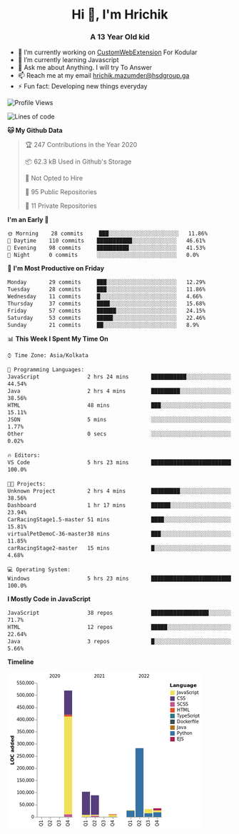 <h1 align="center">Hi 👋, I'm Hrichik</h1>
<h3 align="center">A 13 Year Old kid</h3>


- 🔭 I’m currently working on [CustomWebExtension](https://github.com/hrichiksite/CustomWebExtension) For Kodular
- 🌱 I’m currently learning Javascript
- 💬 Ask me about Anything. I will try To Answer
- 📫 Reach me at my email hrichik.mazumder@hsdgroup.ga
- ⚡ Fun fact: Developing new things everyday

<!--START_SECTION:waka-->
![Profile Views](http://img.shields.io/badge/Profile%20Views-0-blue)

![Lines of code](https://img.shields.io/badge/From%20Hello%20World%20I%27ve%20Written-4.4%20million%20lines%20of%20code-blue)

**🐱 My Github Data** 

> 🏆 247 Contributions in the Year 2020
 > 
> 📦 62.3 kB Used in Github's Storage 
 > 
> 🚫 Not Opted to Hire
 > 
> 📜 95 Public Repositories
 > 
> 🔑 11 Private Repositories 

**I'm an Early 🐤** 

```text
🌞 Morning    28 commits     ███░░░░░░░░░░░░░░░░░░░░░░   11.86% 
🌆 Daytime    110 commits    ███████████░░░░░░░░░░░░░░   46.61% 
🌃 Evening    98 commits     ██████████░░░░░░░░░░░░░░░   41.53% 
🌙 Night      0 commits      ░░░░░░░░░░░░░░░░░░░░░░░░░   0.0%

```
📅 **I'm Most Productive on Friday** 

```text
Monday       29 commits     ███░░░░░░░░░░░░░░░░░░░░░░   12.29% 
Tuesday      28 commits     ███░░░░░░░░░░░░░░░░░░░░░░   11.86% 
Wednesday    11 commits     █░░░░░░░░░░░░░░░░░░░░░░░░   4.66% 
Thursday     37 commits     ████░░░░░░░░░░░░░░░░░░░░░   15.68% 
Friday       57 commits     ██████░░░░░░░░░░░░░░░░░░░   24.15% 
Saturday     53 commits     █████░░░░░░░░░░░░░░░░░░░░   22.46% 
Sunday       21 commits     ██░░░░░░░░░░░░░░░░░░░░░░░   8.9%

```


📊 **This Week I Spent My Time On** 

```text
⌚︎ Time Zone: Asia/Kolkata

💬 Programming Languages: 
JavaScript               2 hrs 24 mins       ███████████░░░░░░░░░░░░░░   44.54% 
Java                     2 hrs 4 mins        █████████░░░░░░░░░░░░░░░░   38.56% 
HTML                     48 mins             ███░░░░░░░░░░░░░░░░░░░░░░   15.11% 
JSON                     5 mins              ░░░░░░░░░░░░░░░░░░░░░░░░░   1.77% 
Other                    0 secs              ░░░░░░░░░░░░░░░░░░░░░░░░░   0.02%

🔥 Editors: 
VS Code                  5 hrs 23 mins       █████████████████████████   100.0%

🐱‍💻 Projects: 
Unknown Project          2 hrs 4 mins        █████████░░░░░░░░░░░░░░░░   38.56% 
Dashboard                1 hr 17 mins        ██████░░░░░░░░░░░░░░░░░░░   23.94% 
CarRacingStage1.5-master 51 mins             ████░░░░░░░░░░░░░░░░░░░░░   15.81% 
virtualPetDemoC-36-master38 mins             ███░░░░░░░░░░░░░░░░░░░░░░   11.85% 
carRacingStage2-master   15 mins             █░░░░░░░░░░░░░░░░░░░░░░░░   4.68%

💻 Operating System: 
Windows                  5 hrs 23 mins       █████████████████████████   100.0%

```

**I Mostly Code in JavaScript** 

```text
JavaScript               38 repos            ██████████████████░░░░░░░   71.7% 
HTML                     12 repos            █████░░░░░░░░░░░░░░░░░░░░   22.64% 
Java                     3 repos             █░░░░░░░░░░░░░░░░░░░░░░░░   5.66%

```


**Timeline**

![Chart not found](https://github.com/hrichiksite/hrichiksite/blob/master/charts/bar_graph.png) 


<!--END_SECTION:waka-->

